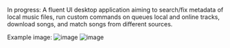 ﻿In progress:
A fluent UI desktop application aiming to search/fix metadata of local music files, run custom commands on queues local and online tracks, download songs, and match songs from different sources.

Example image:
![image](https://github.com/user-attachments/assets/b132d51e-c9fb-4014-8e51-3eb85aac5a5d)
![image](https://github.com/user-attachments/assets/290bc256-1ed5-4072-9fe0-56508dbc5ced)



